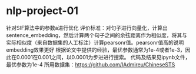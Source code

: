 # nlp-project-01
针对SIF算法中的参数a进行优化
评价标准：对句子进行向量化，计算出sentence_embedding，然后计算两个句子之间的余弦距离作为相似度，将其与实际相似度（来自数据集的人工标注）计算pearsonr值。pearsonr值高的说明embedding效果更好
根据论文中提供的经验，最优参数通常为1e-4或者1e-3，因此在0.0001在0.001之间，以0.0001为步进进行搜索。
代码及结果见ipynb文件，最优参数为1e-4
所用数据集：https://github.com/IAdmireu/ChineseSTS
